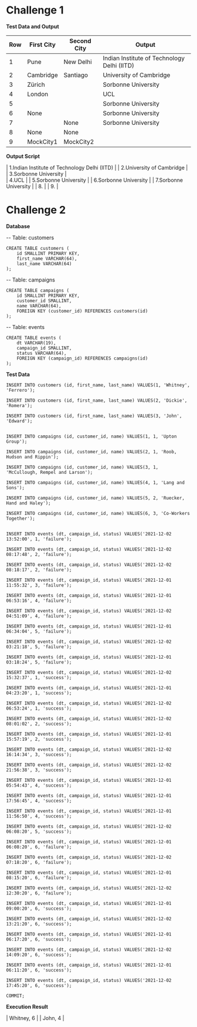 # Challenge 1

**Test Data and Output**

| Row | First City  | Second City   | Output                                      |
|-----|-------------|---------------|---------------------------------------------|
|  1  | Pune        | New Delhi     | Indian Institute of Technology Delhi (IITD) |
|  2  | Cambridge   | Santiago      | University of Cambridge                     |
|  3  | Zürich      |               | Sorbonne University                         |
|  4  | London      |               | UCL                        |
|  5  |             |               | Sorbonne University                         |
|  6  | None        |               | Sorbonne University                         |
|  7  |             | None          | Sorbonne University                         |
|  8  | None        | None          |                                             |
|  9  | MockCity1   | MockCity2     |                                             |

**Output Script**

| 1.Indian Institute of Technology Delhi (IITD) | 
| 2.University of Cambridge                     | 
| 3.Sorbonne University                         |  
| 4.UCL                                         | 
| 5.Sorbonne University                         | 
| 6.Sorbonne University                         | 
| 7.Sorbonne University                         | 
| 8.                                            | 
| 9.                                            | 

# Challenge 2

**Database**

-- Table: customers
```
CREATE TABLE customers (
    id SMALLINT PRIMARY KEY,
    first_name VARCHAR(64),
    last_name VARCHAR(64)
);
```

-- Table: campaigns
```
CREATE TABLE campaigns (
    id SMALLINT PRIMARY KEY,
    customer_id SMALLINT,
    name VARCHAR(64),
    FOREIGN KEY (customer_id) REFERENCES customers(id)
);
```

-- Table: events
```
CREATE TABLE events (
    dt VARCHAR(19),
    campaign_id SMALLINT,
    status VARCHAR(64),
    FOREIGN KEY (campaign_id) REFERENCES campaigns(id)
);
```

**Test Data**

```
INSERT INTO customers (id, first_name, last_name) VALUES(1, 'Whitney', 'Ferrero');

INSERT INTO customers (id, first_name, last_name) VALUES(2, 'Dickie', 'Romera');

INSERT INTO customers (id, first_name, last_name) VALUES(3, 'John', 'Edward');


INSERT INTO campaigns (id, customer_id, name) VALUES(1, 1, 'Upton Group');

INSERT INTO campaigns (id, customer_id, name) VALUES(2, 1, 'Roob, Hudson and Rippin');

INSERT INTO campaigns (id, customer_id, name) VALUES(3, 1, 'McCullough, Rempel and Larson');

INSERT INTO campaigns (id, customer_id, name) VALUES(4, 1, 'Lang and Sons');

INSERT INTO campaigns (id, customer_id, name) VALUES(5, 2, 'Ruecker, Hand and Haley');

INSERT INTO campaigns (id, customer_id, name) VALUES(6, 3, 'Co-Workers Together');


INSERT INTO events (dt, campaign_id, status) VALUES('2021-12-02 13:52:00', 1, 'failure');

INSERT INTO events (dt, campaign_id, status) VALUES('2021-12-02 08:17:48', 2, 'failure');

INSERT INTO events (dt, campaign_id, status) VALUES('2021-12-02 08:18:17', 2, 'failure');

INSERT INTO events (dt, campaign_id, status) VALUES('2021-12-01 11:55:32', 3, 'failure');

INSERT INTO events (dt, campaign_id, status) VALUES('2021-12-01 06:53:16', 4, 'failure');

INSERT INTO events (dt, campaign_id, status) VALUES('2021-12-02 04:51:09', 4, 'failure');

INSERT INTO events (dt, campaign_id, status) VALUES('2021-12-01 06:34:04', 5, 'failure');

INSERT INTO events (dt, campaign_id, status) VALUES('2021-12-02 03:21:18', 5, 'failure');

INSERT INTO events (dt, campaign_id, status) VALUES('2021-12-01 03:18:24', 5, 'failure');

INSERT INTO events (dt, campaign_id, status) VALUES('2021-12-02 15:32:37', 1, 'success');

INSERT INTO events (dt, campaign_id, status) VALUES('2021-12-01 04:23:20', 1, 'success');

INSERT INTO events (dt, campaign_id, status) VALUES('2021-12-02 06:53:24', 1, 'success');

INSERT INTO events (dt, campaign_id, status) VALUES('2021-12-02 08:01:02', 2, 'success');

INSERT INTO events (dt, campaign_id, status) VALUES('2021-12-01 15:57:19', 2, 'success');

INSERT INTO events (dt, campaign_id, status) VALUES('2021-12-02 16:14:34', 3, 'success');

INSERT INTO events (dt, campaign_id, status) VALUES('2021-12-02 21:56:38', 3, 'success');

INSERT INTO events (dt, campaign_id, status) VALUES('2021-12-01 05:54:43', 4, 'success');

INSERT INTO events (dt, campaign_id, status) VALUES('2021-12-01 17:56:45', 4, 'success');

INSERT INTO events (dt, campaign_id, status) VALUES('2021-12-01 11:56:50', 4, 'success');

INSERT INTO events (dt, campaign_id, status) VALUES('2021-12-02 06:08:20', 5, 'success');

INSERT INTO events (dt, campaign_id, status) VALUES('2021-12-01 06:08:20', 6, 'failure');

INSERT INTO events (dt, campaign_id, status) VALUES('2021-12-02 07:18:20', 6, 'failure');

INSERT INTO events (dt, campaign_id, status) VALUES('2021-12-01 08:15:20', 6, 'failure');

INSERT INTO events (dt, campaign_id, status) VALUES('2021-12-02 12:30:20', 6, 'failure');

INSERT INTO events (dt, campaign_id, status) VALUES('2021-12-01 09:00:20', 6, 'success');

INSERT INTO events (dt, campaign_id, status) VALUES('2021-12-02 13:21:20', 6, 'success');

INSERT INTO events (dt, campaign_id, status) VALUES('2021-12-01 06:17:20', 6, 'success');

INSERT INTO events (dt, campaign_id, status) VALUES('2021-12-02 14:09:20', 6, 'success');

INSERT INTO events (dt, campaign_id, status) VALUES('2021-12-01 06:11:20', 6, 'success');

INSERT INTO events (dt, campaign_id, status) VALUES('2021-12-02 17:45:20', 6, 'success');

COMMIT;
```

**Execution Result**

| Whitney, 6 | 
| John, 4    | 


